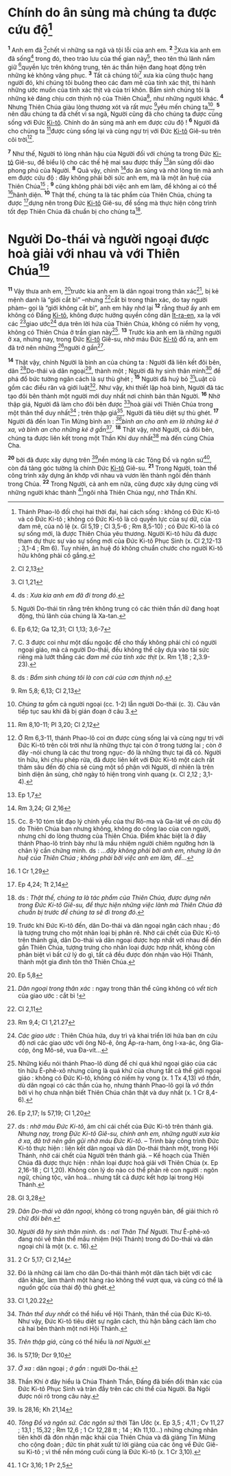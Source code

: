 # Chính do ân sủng mà chúng ta được cứu độ[^1-12bcf936-61f0-4b93-b1e9-9b2b3449b55f]
<sup><b>1</b></sup> Anh em đã [^1@-12bcf936-61f0-4b93-b1e9-9b2b3449b55f]chết vì những sa ngã và tội lỗi của anh em. <sup><b>2</b></sup> [^2@-12bcf936-61f0-4b93-b1e9-9b2b3449b55f]Xưa kia anh em đã sống[^2-12bcf936-61f0-4b93-b1e9-9b2b3449b55f] trong đó, theo trào lưu của thế gian này[^3-12bcf936-61f0-4b93-b1e9-9b2b3449b55f], theo tên thủ lãnh nắm giữ [^3@-12bcf936-61f0-4b93-b1e9-9b2b3449b55f]quyền lực trên không trung, tên ác thần hiện đang hoạt động trên những kẻ không vâng phục. <sup><b>3</b></sup> Tất cả chúng tôi[^4-12bcf936-61f0-4b93-b1e9-9b2b3449b55f] xưa kia cũng thuộc hạng người đó, khi chúng tôi buông theo các đam mê của tính xác thịt, thi hành những ước muốn của tính xác thịt và của trí khôn. Bẩm sinh chúng tôi là những kẻ đáng chịu cơn thịnh nộ của Thiên Chúa[^5-12bcf936-61f0-4b93-b1e9-9b2b3449b55f], như những người khác. <sup><b>4</b></sup> Nhưng Thiên Chúa giàu lòng thương xót và rất mực [^4@-12bcf936-61f0-4b93-b1e9-9b2b3449b55f]yêu mến chúng ta[^6-12bcf936-61f0-4b93-b1e9-9b2b3449b55f], <sup><b>5</b></sup> nên dầu chúng ta đã chết vì sa ngã, Người cũng đã cho chúng ta được cùng sống với Đức [Ki-tô](). Chính do ân sủng mà anh em được cứu độ ! <sup><b>6</b></sup> Người đã cho chúng ta [^5@-12bcf936-61f0-4b93-b1e9-9b2b3449b55f]được cùng sống lại và cùng ngự trị với Đức [Ki-tô]() Giê-su trên cõi trời[^7-12bcf936-61f0-4b93-b1e9-9b2b3449b55f].

<sup><b>7</b></sup> Như thế, Người tỏ lòng nhân hậu của Người đối với chúng ta trong Đức [Ki-tô]() Giê-su, để biểu lộ cho các thế hệ mai sau được thấy [^6@-12bcf936-61f0-4b93-b1e9-9b2b3449b55f]ân sủng dồi dào phong phú của Người. <sup><b>8</b></sup> Quả vậy, chính [^7@-12bcf936-61f0-4b93-b1e9-9b2b3449b55f]do ân sủng và nhờ lòng tin mà anh em được cứu độ : đây không phải bởi sức anh em, mà là một ân huệ của Thiên Chúa[^8-12bcf936-61f0-4b93-b1e9-9b2b3449b55f] ; <sup><b>9</b></sup> cũng không phải bởi việc anh em làm, để không ai có thể [^8@-12bcf936-61f0-4b93-b1e9-9b2b3449b55f]hãnh diện. <sup><b>10</b></sup> Thật thế, chúng ta là tác phẩm của Thiên Chúa, chúng ta được [^9@-12bcf936-61f0-4b93-b1e9-9b2b3449b55f]dựng nên trong Đức [Ki-tô]() Giê-su, để sống mà thực hiện công trình tốt đẹp Thiên Chúa đã chuẩn bị cho chúng ta[^9-12bcf936-61f0-4b93-b1e9-9b2b3449b55f].

# Người Do-thái và người ngoại được hoà giải với nhau và với Thiên Chúa[^10-12bcf936-61f0-4b93-b1e9-9b2b3449b55f]
<sup><b>11</b></sup> Vậy thưa anh em, [^10@-12bcf936-61f0-4b93-b1e9-9b2b3449b55f]trước kia anh em là dân ngoại trong thân xác[^11-12bcf936-61f0-4b93-b1e9-9b2b3449b55f], bị kẻ mệnh danh là “giới cắt bì” –nhưng [^11@-12bcf936-61f0-4b93-b1e9-9b2b3449b55f]cắt bì trong thân xác, do tay người phàm– gọi là “giới không cắt bì”, anh em hãy nhớ lại <sup><b>12</b></sup> rằng thuở ấy anh em không có Đấng [Ki-tô](), không được hưởng quyền công dân [Ít-ra-en](), xa lạ với các [^12@-12bcf936-61f0-4b93-b1e9-9b2b3449b55f]giao ước[^12-12bcf936-61f0-4b93-b1e9-9b2b3449b55f] dựa trên lời hứa của Thiên Chúa, không có niềm hy vọng, không có Thiên Chúa ở trần gian này[^13-12bcf936-61f0-4b93-b1e9-9b2b3449b55f]. <sup><b>13</b></sup> Trước kia anh em là những người ở xa, nhưng nay, trong Đức [Ki-tô]() Giê-su, nhờ máu Đức [Ki-tô]() đổ ra, anh em đã trở nên những [^13@-12bcf936-61f0-4b93-b1e9-9b2b3449b55f]người ở gần[^14-12bcf936-61f0-4b93-b1e9-9b2b3449b55f].

<sup><b>14</b></sup> Thật vậy, chính Người là bình an của chúng ta : Người đã liên kết đôi bên, dân [^14@-12bcf936-61f0-4b93-b1e9-9b2b3449b55f]Do-thái và dân ngoại[^15-12bcf936-61f0-4b93-b1e9-9b2b3449b55f], thành một ; Người đã hy sinh thân mình[^16-12bcf936-61f0-4b93-b1e9-9b2b3449b55f] để phá đổ bức tường ngăn cách là sự thù ghét ; <sup><b>15</b></sup> Người đã huỷ bỏ [^15@-12bcf936-61f0-4b93-b1e9-9b2b3449b55f]Luật cũ gồm các điều răn và giới luật[^17-12bcf936-61f0-4b93-b1e9-9b2b3449b55f]. Như vậy, khi thiết lập hoà bình, Người đã tác tạo đôi bên thành một người mới duy nhất nơi chính bản thân Người. <sup><b>16</b></sup> Nhờ thập giá, Người đã làm cho đôi bên được [^16@-12bcf936-61f0-4b93-b1e9-9b2b3449b55f]hoà giải với Thiên Chúa trong một thân thể duy nhất[^18-12bcf936-61f0-4b93-b1e9-9b2b3449b55f] ; trên thập giá[^19-12bcf936-61f0-4b93-b1e9-9b2b3449b55f], Người đã tiêu diệt sự thù ghét. <sup><b>17</b></sup> Người đã đến loan Tin Mừng bình an : *[^17@-12bcf936-61f0-4b93-b1e9-9b2b3449b55f]bình an cho anh em là những kẻ ở xa, và bình an cho những kẻ ở gần*[^20-12bcf936-61f0-4b93-b1e9-9b2b3449b55f]. <sup><b>18</b></sup> Thật vậy, nhờ Người, cả đôi bên, chúng ta được liên kết trong một Thần Khí duy nhất[^21-12bcf936-61f0-4b93-b1e9-9b2b3449b55f] mà đến cùng Chúa Cha.

<sup><b>20</b></sup> bởi đã được xây dựng trên [^19@-12bcf936-61f0-4b93-b1e9-9b2b3449b55f]nền móng là các Tông Đồ và ngôn sứ[^24-12bcf936-61f0-4b93-b1e9-9b2b3449b55f], còn đá tảng góc tường là chính Đức [Ki-tô]() Giê-su. <sup><b>21</b></sup> Trong Người, toàn thể công trình xây dựng ăn khớp với nhau và vươn lên thành ngôi đền thánh trong Chúa. <sup><b>22</b></sup> Trong Người, cả anh em nữa, cũng được xây dựng cùng với những người khác thành [^20@-12bcf936-61f0-4b93-b1e9-9b2b3449b55f]ngôi nhà Thiên Chúa ngự, nhờ Thần Khí.

[^1-12bcf936-61f0-4b93-b1e9-9b2b3449b55f]: Thánh Phao-lô đối chọi hai thời đại, hai cách sống : không có Đức Ki-tô và có Đức Ki-tô ; không có Đức Ki-tô là có quyền lực của sự dữ, của đam mê, của nô lệ (x. Gl 5,19 ; Cl 3,5-6 ; Rm 8,5-10) ; có Đức Ki-tô là có sự sống mới, là được Thiên Chúa yêu thương. Người Ki-tô hữu đã được tham dự thực sự vào sự sống mới của Đức Ki-tô Phục Sinh (x. Cl 2,12-13 ; 3,1-4 ; Rm 6). Tuy nhiên, ân huệ đó không chuẩn chước cho người Ki-tô hữu không phải cố gắng.
[^2-12bcf936-61f0-4b93-b1e9-9b2b3449b55f]: ds : *Xưa kia anh em đã đi trong đó*.
[^3-12bcf936-61f0-4b93-b1e9-9b2b3449b55f]: Người Do-thái tin rằng trên không trung có các thiên thần dữ đang hoạt động, thủ lãnh của chúng là Xa-tan.
[^4-12bcf936-61f0-4b93-b1e9-9b2b3449b55f]: C. 3 được coi như một dấu ngoặc để cho thấy không phải chỉ có người ngoại giáo, mà cả người Do-thái, đều không thể cậy dựa vào tài sức riêng mà lướt thắng các *đam mê của tính xác thịt* (x. Rm 1,18 ; 2,3.9-23).
[^5-12bcf936-61f0-4b93-b1e9-9b2b3449b55f]: ds : *Bẩm sinh chúng tôi là con cái của cơn thịnh nộ*.
[^6-12bcf936-61f0-4b93-b1e9-9b2b3449b55f]: *Chúng ta* gồm cả người ngoại (cc. 1-2) lẫn người Do-thái (c. 3). Câu văn tiếp tục sau khi đã bị gián đoạn ở câu 3.
[^7-12bcf936-61f0-4b93-b1e9-9b2b3449b55f]: Ở Rm 6,3-11, thánh Phao-lô coi ơn được cùng sống lại và cùng ngự trị với Đức Ki-tô trên cõi trời như là những thực tại còn ở trong tương lai ; còn ở đây -nói chung là các thư trong ngục- đó là những thực tại đã có. Người tín hữu, khi chịu phép rửa, đã được liên kết với Đức Ki-tô một cách rất thâm sâu đến độ chia sẻ cùng một số phận với Người, dĩ nhiên là trên bình diện ân sủng, chờ ngày tỏ hiện trong vinh quang (x. Cl 2,12 ; 3,1-4).
[^8-12bcf936-61f0-4b93-b1e9-9b2b3449b55f]: Cc. 8-10 tóm tắt đạo lý chính yếu của thư Rô-ma và Ga-lát về ơn cứu độ do Thiên Chúa ban nhưng không, không do công lao của con người, nhưng chỉ do lòng thương của Thiên Chúa. Điểm khác biệt là ở đây thánh Phao-lô trình bày như là mầu nhiệm người chiêm ngưỡng hơn là chân lý cần chứng minh. ds : *...đây không phải bởi anh em, nhưng là ân huệ của Thiên Chúa ; không phải bởi việc anh em làm, để...*
[^9-12bcf936-61f0-4b93-b1e9-9b2b3449b55f]: ds : *Thật thế, chúng ta là tác phẩm của Thiên Chúa, được dựng nên trong Đức Ki-tô Giê-su, để thực hiện những việc lành mà Thiên Chúa đã chuẩn bị trước để chúng ta sẽ đi trong đó*.
[^10-12bcf936-61f0-4b93-b1e9-9b2b3449b55f]: Trước khi Đức Ki-tô đến, dân Do-thái và dân ngoại ngăn cách nhau ; đó là tượng trưng cho một nhân loại bị phân rẽ. Nhờ cái chết của Đức Ki-tô trên thánh giá, dân Do-thái và dân ngoại được hợp nhất với nhau để đến gần Thiên Chúa, tượng trưng cho nhân loại được hợp nhất, không còn phân biệt vì bất cứ lý do gì, tất cả đều được đón nhận vào Hội Thánh, thành một gia đình tôn thờ Thiên Chúa.
[^11-12bcf936-61f0-4b93-b1e9-9b2b3449b55f]: *Dân ngoại trong thân xác* : ngay trong thân thể cũng không có *vết tích* của giao ước : cắt bì !
[^12-12bcf936-61f0-4b93-b1e9-9b2b3449b55f]: *Các giao ước* : Thiên Chúa hứa, duy trì và khai triển lời hứa ban ơn cứu độ nơi các giao ước với ông Nô-ê, ông Áp-ra-ham, ông I-xa-ác, ông Gia-cóp, ông Mô-sê, vua Đa-vít...
[^13-12bcf936-61f0-4b93-b1e9-9b2b3449b55f]: Những kiểu nói thánh Phao-lô dùng để chỉ quá khứ ngoại giáo của các tín hữu Ê-phê-xô nhưng cũng là quá khứ của chung tất cả thế giới ngoại giáo : không có Đức Ki-tô, không có niềm hy vọng (x. 1 Tx 4,13) *vô thần*, dù dân ngoại có các thần của họ, nhưng thánh Phao-lô gọi là *vô thần* bởi vì họ chưa nhận biết Thiên Chúa chân thật và duy nhất (x. 1 Cr 8,4-6).
[^14-12bcf936-61f0-4b93-b1e9-9b2b3449b55f]: ds : *nhờ máu Đức Ki-tô*, ám chỉ cái chết của Đức Ki-tô trên thánh giá. *Nhưng nay, trong Đức Ki-tô Giê-su, chính anh em, những người xưa kia ở xa, đã trở nên gần gũi nhờ máu Đức Ki-tô*. – Trình bày công trình Đức Ki-tô thực hiện : liên kết dân ngoại và dân Do-thái thành một, trong Hội Thánh, nhờ cái chết của Người trên thánh giá. – Kế hoạch của Thiên Chúa đã được thực hiện : nhân loại được hoà giải với Thiên Chúa (x. Ep 2,16-18 ; Cl 1,20). Không còn lý do nào có thể phân rẽ con người : ngôn ngữ, chủng tộc, văn hoá... nhưng tất cả được kết hợp lại trong Hội Thánh.
[^15-12bcf936-61f0-4b93-b1e9-9b2b3449b55f]: *Dân Do-thái và dân ngoại*, không có trong nguyên bản, để giải thích rõ chữ *đôi bên*.
[^16-12bcf936-61f0-4b93-b1e9-9b2b3449b55f]: *Người đã hy sinh thân mình*. ds : *nơi Thân Thể Người*. Thư Ê-phê-xô đang nói về thân thể mầu nhiệm (Hội Thánh) trong đó Do-thái và dân ngoại chỉ là một (x. c. 16).
[^17-12bcf936-61f0-4b93-b1e9-9b2b3449b55f]: Đó là những cái làm cho dân Do-thái thành một dân tách biệt với các dân khác, làm thành một hàng rào không thể vượt qua, và cũng có thể là nguồn gốc của thái độ thù ghét.
[^18-12bcf936-61f0-4b93-b1e9-9b2b3449b55f]: *Thân thể duy nhất* có thể hiểu về Hội Thánh, thân thể của Đức Ki-tô. Như vậy, Đức Ki-tô tiêu diệt sự ngăn cách, thù hận bằng cách làm cho cả hai bên thành một nơi Hội Thánh.
[^19-12bcf936-61f0-4b93-b1e9-9b2b3449b55f]: *Trên thập giá*, cũng có thể hiểu là *nơi Người*.
[^20-12bcf936-61f0-4b93-b1e9-9b2b3449b55f]: *Ở xa* : dân ngoại ; *ở gần* : người Do-thái.
[^21-12bcf936-61f0-4b93-b1e9-9b2b3449b55f]: Thần Khí ở đây hiểu là Chúa Thánh Thần, Đấng đã biến đổi thân xác của Đức Ki-tô Phục Sinh và tràn đầy trên các chi thể của Người. Ba Ngôi được nói rõ trong câu này.
[^24-12bcf936-61f0-4b93-b1e9-9b2b3449b55f]: *Tông Đồ và ngôn sứ. Các ngôn sứ* thời Tân Ước (x. Ep 3,5 ; 4,11 ; Cv 11,27 ; 13,1 ; 15,32 ; Rm 12,6 ; 1 Cr 12,28 tt ; 14 ; Kh 11,10...) những chứng nhân tiên khởi đã đón nhận mặc khải của Thiên Chúa và đã giảng Tin Mừng cho cộng đoàn ; đức tin phát xuất từ lời giảng của các ông về Đức Giê-su Ki-tô ; vì thế nền móng cuối cùng là Đức Ki-tô (x. 1 Cr 3,10).
[^1@-12bcf936-61f0-4b93-b1e9-9b2b3449b55f]: Cl 2,13
[^2@-12bcf936-61f0-4b93-b1e9-9b2b3449b55f]: Cl 1,21
[^3@-12bcf936-61f0-4b93-b1e9-9b2b3449b55f]: Ep 6,12; Ga 12,31; Cl 1,13; 3,6-7
[^4@-12bcf936-61f0-4b93-b1e9-9b2b3449b55f]: Rm 5,8; 6,13; Cl 2,13
[^5@-12bcf936-61f0-4b93-b1e9-9b2b3449b55f]: Rm 8,10-11; Pl 3,20; Cl 2,12
[^6@-12bcf936-61f0-4b93-b1e9-9b2b3449b55f]: Ep 1,7
[^7@-12bcf936-61f0-4b93-b1e9-9b2b3449b55f]: Rm 3,24; Gl 2,16
[^8@-12bcf936-61f0-4b93-b1e9-9b2b3449b55f]: 1 Cr 1,29
[^9@-12bcf936-61f0-4b93-b1e9-9b2b3449b55f]: Ep 4,24; Tt 2,14
[^10@-12bcf936-61f0-4b93-b1e9-9b2b3449b55f]: Ep 5,8
[^11@-12bcf936-61f0-4b93-b1e9-9b2b3449b55f]: Cl 2,11
[^12@-12bcf936-61f0-4b93-b1e9-9b2b3449b55f]: Rm 9,4; Cl 1,21.27
[^13@-12bcf936-61f0-4b93-b1e9-9b2b3449b55f]: Ep 2,17; Is 57,19; Cl 1,20
[^14@-12bcf936-61f0-4b93-b1e9-9b2b3449b55f]: Gl 3,28
[^15@-12bcf936-61f0-4b93-b1e9-9b2b3449b55f]: 2 Cr 5,17; Cl 2,14
[^16@-12bcf936-61f0-4b93-b1e9-9b2b3449b55f]: Cl 1,20.22
[^17@-12bcf936-61f0-4b93-b1e9-9b2b3449b55f]: Is 57,19; Dcr 9,10
[^19@-12bcf936-61f0-4b93-b1e9-9b2b3449b55f]: Is 28,16; Kh 21,14
[^20@-12bcf936-61f0-4b93-b1e9-9b2b3449b55f]: 1 Cr 3,16; 1 Pr 2,5